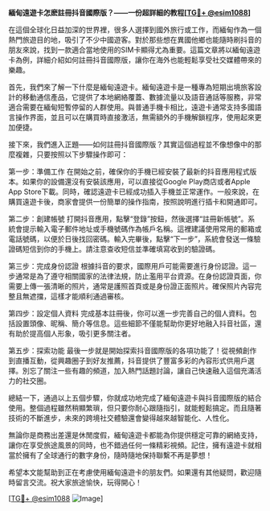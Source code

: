 **緬甸遠遊卡怎麽註冊抖音國際版？——一份超詳細的教程[[TG💪+ @esim1088](https://t.me/s/esim1088)]**

在這個全球化日益加深的世界裡，很多人選擇到國外旅行或工作，而緬甸作為一個熱門旅遊目的地，吸引了不少中國遊客。對於那些想在異國他鄉也能隨時刷抖音的朋友來說，找到一款適合當地使用的SIM卡顯得尤為重要。這篇文章將以緬甸遠遊卡為例，詳細介紹如何註冊抖音國際版，讓你在海外也能輕鬆享受社交媒體帶來的樂趣。

首先，我們來了解一下什麼是緬甸遠遊卡。緬甸遠遊卡是一種專為短期出境旅客設計的移動通信產品，它提供了本地網絡覆蓋、數據流量以及語音通話等服務，非常適合需要在緬甸短暫停留的人群使用。與普通手機卡相比，遠遊卡通常支持多國語言操作界面，並且可以在購買時直接激活，無需額外的手機解鎖程序，使用起來更加便捷。

接下來，我們進入正題——如何註冊抖音國際版？其實這個過程並不像想像中的那麼複雜，只要按照以下步驟操作即可：

第一步：準備工作
在開始之前，確保你的手機已經安裝了最新的抖音應用程式版本。如果你的設備還沒有安裝該應用，可以直接從Google Play商店或者Apple App Store下載。同時，確認遠遊卡已經成功插入手機並正常運作。一般來說，在購買遠遊卡後，商家會提供一份簡單的操作指南，按照說明進行插卡和開通即可。

第二步：創建帳號
打開抖音應用，點擊“登錄”按鈕，然後選擇“註冊新帳號”。系統會提示輸入電子郵件地址或手機號碼作為帳戶名稱。這裡建議使用常用的郵箱或電話號碼，以便於日後找回密碼。輸入完畢後，點擊“下一步”，系統會發送一條驗證碼短信到你的手機上。請注意查收短信並準確填寫收到的驗證碼。

第三步：完成身份認證
根據抖音的要求，國際用戶可能需要進行身份認證。這一步通常是為了遵守相關國家的法律法規，防止濫用平台資源。在身份認證頁面，你需要上傳一張清晰的照片，通常是護照首頁或是身份證正面照片。確保照片內容完整且無遮擋，這樣才能順利通過審核。

第四步：設定個人資料
完成基本註冊後，你可以進一步完善自己的個人資料。包括設置頭像、昵稱、簡介等信息。這些細節不僅能幫助你更好地融入抖音社區，還有助於提高個人形象，吸引更多關注者。

第五步：探索功能
最後一步就是開始探索抖音國際版的各項功能了！從視頻創作到直播互動，從興趣圈子到好友推薦，抖音提供了豐富多彩的內容形式供用戶選擇。別忘了關注一些有趣的頻道，加入熱門話題討論，讓自己快速融入這個充滿活力的社交圈。

總結一下，通過以上五個步驟，你就成功地完成了緬甸遠遊卡與抖音國際版的結合使用。整個過程雖然稍顯繁瑣，但只要你耐心跟隨指引，就能輕鬆搞定。而且隨著技術的不斷進步，未來的跨境社交體驗還會變得越來越智能化、人性化。

無論你是商務出差還是休閒度假，緬甸遠遊卡都能為你提供穩定可靠的網絡支持，讓你在享受旅途風景的同時，也不錯過任何一條精彩視頻。記住，擁有遠遊卡就相當於擁有了全球通行的數字身份，隨時隨地保持聯繫不再是夢想！

希望本文能幫助到正在考慮使用緬甸遠遊卡的朋友們。如果還有其他疑問，歡迎隨時留言交流。祝大家旅途愉快，玩得開心！

[[TG💪+ @esim1088](https://t.me/s/esim1088) ![Image](https://i.postimg.cc/4NQfJmqS/Snipaste-2025-05-13-00-14-12.png)]
